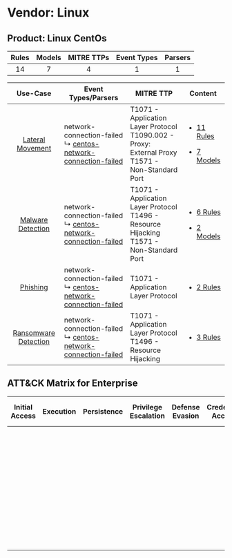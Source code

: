 Vendor: Linux
=============
Product: Linux CentOs
---------------------
| Rules | Models | MITRE TTPs | Event Types | Parsers |
|:-----:|:------:|:----------:|:-----------:|:-------:|
|  14   |   7    |     4      |      1      |    1    |

|                               Use-Case                               | Event Types/Parsers                                                                                                                | MITRE TTP                                                                                                | Content                                                                                                         |
|:--------------------------------------------------------------------:| ---------------------------------------------------------------------------------------------------------------------------------- | -------------------------------------------------------------------------------------------------------- | --------------------------------------------------------------------------------------------------------------- |
|     [Lateral Movement](../../../UseCases/uc_lateral_movement.md)     |  network-connection-failed<br> ↳ [centos-network-connection-failed](Parsers/parserContent_centos-network-connection-failed.md)<br> | T1071 - Application Layer Protocol<br>T1090.002 - Proxy: External Proxy<br>T1571 - Non-Standard Port<br> | [<ul><li>11 Rules</li></ul><ul><li>7 Models</li></ul>](Rules_Models/r_m_linux_linux_centos_Lateral_Movement.md) |
|    [Malware Detection](../../../UseCases/uc_malware_detection.md)    |  network-connection-failed<br> ↳ [centos-network-connection-failed](Parsers/parserContent_centos-network-connection-failed.md)<br> | T1071 - Application Layer Protocol<br>T1496 - Resource Hijacking<br>T1571 - Non-Standard Port<br>        | [<ul><li>6 Rules</li></ul><ul><li>2 Models</li></ul>](Rules_Models/r_m_linux_linux_centos_Malware_Detection.md) |
|             [Phishing](../../../UseCases/uc_phishing.md)             |  network-connection-failed<br> ↳ [centos-network-connection-failed](Parsers/parserContent_centos-network-connection-failed.md)<br> | T1071 - Application Layer Protocol<br>                                                                   | [<ul><li>2 Rules</li></ul>](Rules_Models/r_m_linux_linux_centos_Phishing.md)                                    |
| [Ransomware Detection](../../../UseCases/uc_ransomware_detection.md) |  network-connection-failed<br> ↳ [centos-network-connection-failed](Parsers/parserContent_centos-network-connection-failed.md)<br> | T1071 - Application Layer Protocol<br>T1496 - Resource Hijacking<br>                                     | [<ul><li>3 Rules</li></ul>](Rules_Models/r_m_linux_linux_centos_Ransomware_Detection.md)                        |

ATT&CK Matrix for Enterprise
----------------------------
| Initial Access | Execution | Persistence | Privilege Escalation | Defense Evasion | Credential Access | Discovery | Lateral Movement | Collection | Command and Control                                                                                                                                                                                                                                                                           | Exfiltration | Impact                                                                  |
| -------------- | --------- | ----------- | -------------------- | --------------- | ----------------- | --------- | ---------------- | ---------- | --------------------------------------------------------------------------------------------------------------------------------------------------------------------------------------------------------------------------------------------------------------------------------------------- | ------------ | ----------------------------------------------------------------------- |
|                |           |             |                      |                 |                   |           |                  |            | [Non-Standard Port](https://attack.mitre.org/techniques/T1571)<br><br>[Proxy: External Proxy](https://attack.mitre.org/techniques/T1090/002)<br><br>[Application Layer Protocol](https://attack.mitre.org/techniques/T1071)<br><br>[Proxy](https://attack.mitre.org/techniques/T1090)<br><br> |              | [Resource Hijacking](https://attack.mitre.org/techniques/T1496)<br><br> |